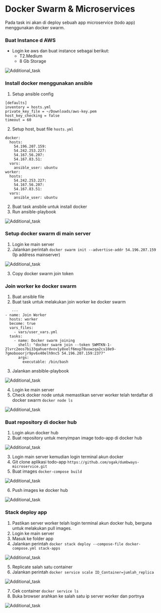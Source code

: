 # Docker Swarm & Microservices

Pada task ini akan di deploy sebuah app microservice (todo app) menggunakan docker swarm.

### Buat Instance d AWS
- Login ke aws dan buat instance sebagai berikut:
  - T2.Medium
  - 8 Gb Storage

![Additional_task](screenshot/aws-instance.jpg) <br />

### Install docker menggunakan ansible
1. Setup ansible config
```
[defaults]
inventory = hosts.yml
private_key_file = ~/Downloads/aws-key.pem
host_key_checking = false
timeout = 60
```
   
2. Setup host, buat file ``hosts.yml``
```
docker:
  hosts:
    54.196.207.159:
    54.242.253.227:
    54.167.56.207:
    54.167.83.51:
  vars:
    ansible_user: ubuntu
worker:
  hosts:
    54.242.253.227:
    54.167.56.207:
    54.167.83.51:
  vars:
    ansible_user: ubuntu 
```
2. Buat task ansbile untuk install docker
3. Run ansible-playbook

![Additional_task](screenshot/gambar1.jpg) <br />

### Setup docker swarm di main server
1. Login ke main server
2. Jalankan perintah ``docker swarm init --advertise-addr 54.196.207.159`` (Ip address mainserver)

![Additional_task](screenshot/gambar2.jpg) <br />

3. Copy docker swarm join token

### Join worker ke docker swarm
1. Buat ansible file
2. Buat task untuk melakukan join worker ke docker swarm
```
   ---
- name: Join Worker
  hosts: worker
  become: true
  vars_files:
    - vars/user_vars.yml
  tasks:
    - name: Docker swarm joining
      shell: "docker swarm join --token SWMTKN-1-2lvrc2eos7bi33qahuerdvov1y8xelf6mxp78uuwzqa2cs18e9-7gmobooorjr9pv6x40elh9nc5 54.196.207.159:2377"
      args:
        executable: /bin/bash
```
3. Jalankan ansbible-playbook

![Additional_task](screenshot/gambar3.jpg) <br />

4. Login ke main server
5. Check docker node untuk memastikan server worker telah terdaftar di docker swarm ``docker node ls``

![Additional_task](screenshot/gambar4.jpg) <br />

### Buat repository di docker hub
1. Login akun docker hub
2. Buat repository untuk menyimpan image todo-app di docker hub

![Additional_task](screenshot/gambar5.jpg) <br />

3. Login main server kemudian login terminal akun docker
4. Git clone aplikasi todo-app ``https://github.com/ogak/dumbways-microservice.git``
5. Buat images ``docker-compose build``

![Additional_task](screenshot/gambar6.jpg) <br />

6. Push images ke docker hub

![Additional_task](screenshot/gambar8.jpg) <br />


### Stack deploy app
1. Pastikan server worker telah login terminal akun docker hub, berguna untuk melakukan pull images.
2. Login ke main server
3. Masuk ke folder app
4. Jalankan perintah ``docker stack deploy --compose-file docker-compose.yml stack-apps``

![Additional_task](screenshot/gambar7.jpg) <br />

5. Replicate salah satu container
6. Jalankan perintah ``docker service scale ID_Container=jumlah_replica``

![Additional_task](screenshot/gambar10.jpg) <br />

7. Cek container ``docker service ls``
8. Buka browser arahkan ke salah satu ip server worker dan portnya

![Additional_task](screenshot/gambar9.jpg) <br />


